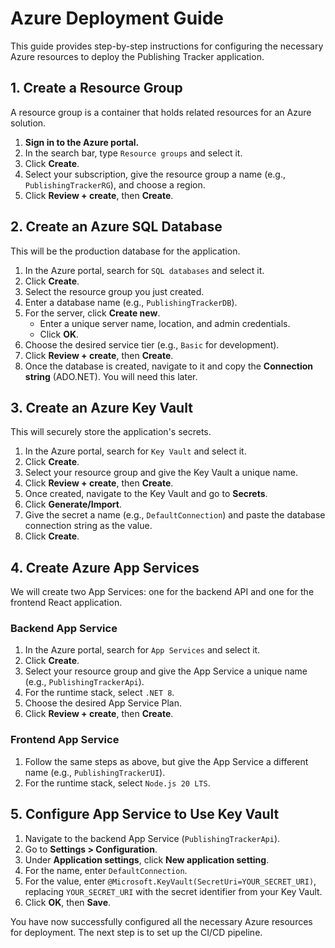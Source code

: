 # Azure Deployment Guide

This guide provides step-by-step instructions for configuring the necessary Azure resources to deploy the Publishing Tracker application.

## 1. Create a Resource Group

A resource group is a container that holds related resources for an Azure solution.

1.  **Sign in to the Azure portal.**
2.  In the search bar, type `Resource groups` and select it.
3.  Click **Create**.
4.  Select your subscription, give the resource group a name (e.g., `PublishingTrackerRG`), and choose a region.
5.  Click **Review + create**, then **Create**.

## 2. Create an Azure SQL Database

This will be the production database for the application.

1.  In the Azure portal, search for `SQL databases` and select it.
2.  Click **Create**.
3.  Select the resource group you just created.
4.  Enter a database name (e.g., `PublishingTrackerDB`).
5.  For the server, click **Create new**.
    -   Enter a unique server name, location, and admin credentials.
    -   Click **OK**.
6.  Choose the desired service tier (e.g., `Basic` for development).
7.  Click **Review + create**, then **Create**.
8.  Once the database is created, navigate to it and copy the **Connection string** (ADO.NET). You will need this later.

## 3. Create an Azure Key Vault

This will securely store the application's secrets.

1.  In the Azure portal, search for `Key Vault` and select it.
2.  Click **Create**.
3.  Select your resource group and give the Key Vault a unique name.
4.  Click **Review + create**, then **Create**.
5.  Once created, navigate to the Key Vault and go to **Secrets**.
6.  Click **Generate/Import**.
7.  Give the secret a name (e.g., `DefaultConnection`) and paste the database connection string as the value.
8.  Click **Create**.

## 4. Create Azure App Services

We will create two App Services: one for the backend API and one for the frontend React application.

### Backend App Service

1.  In the Azure portal, search for `App Services` and select it.
2.  Click **Create**.
3.  Select your resource group and give the App Service a unique name (e.g., `PublishingTrackerApi`).
4.  For the runtime stack, select `.NET 8`.
5.  Choose the desired App Service Plan.
6.  Click **Review + create**, then **Create**.

### Frontend App Service

1.  Follow the same steps as above, but give the App Service a different name (e.g., `PublishingTrackerUI`).
2.  For the runtime stack, select `Node.js 20 LTS`.

## 5. Configure App Service to Use Key Vault

1.  Navigate to the backend App Service (`PublishingTrackerApi`).
2.  Go to **Settings > Configuration**.
3.  Under **Application settings**, click **New application setting**.
4.  For the name, enter `DefaultConnection`.
5.  For the value, enter `@Microsoft.KeyVault(SecretUri=YOUR_SECRET_URI)`, replacing `YOUR_SECRET_URI` with the secret identifier from your Key Vault.
6.  Click **OK**, then **Save**.

You have now successfully configured all the necessary Azure resources for deployment. The next step is to set up the CI/CD pipeline.
